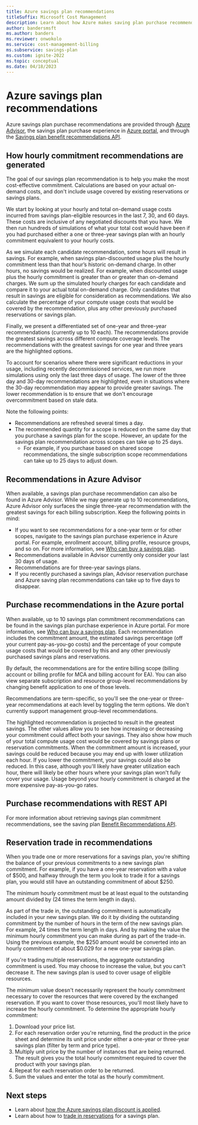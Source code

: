 ```yaml
---
title: Azure savings plan recommendations
titleSuffix: Microsoft Cost Management
description: Learn about how Azure makes saving plan purchase recommendations.
author: bandersmsft
ms.author: banders
ms.reviewer: onwokolo
ms.service: cost-management-billing
ms.subservice: savings-plan
ms.custom: ignite-2022
ms.topic: conceptual
ms.date: 04/18/2023
---
```


# Azure savings plan recommendations

Azure savings plan purchase recommendations are provided through [Azure Advisor](https://portal.azure.com/#view/Microsoft_Azure_Expert/AdvisorMenuBlade/~/Cost), the savings plan purchase experience in [Azure portal](https://portal.azure.com/), and through the [Savings plan benefit recommendations API](/rest/api/cost-management/benefit-recommendations/list).

## How hourly commitment recommendations are generated

The goal of our savings plan recommendation is to help you make the most cost-effective commitment. Calculations are based on your actual on-demand costs, and don't include usage covered by existing reservations or savings plans.

We start by looking at your hourly and total on-demand usage costs incurred from savings plan-eligible resources in the last 7, 30, and 60 days. These costs are inclusive of any negotiated discounts that you have. We then run hundreds of simulations of what your total cost would have been if you had purchased either a one or three-year savings plan with an hourly commitment equivalent to your hourly costs.

As we simulate each candidate recommendation, some hours will result in savings. For example, when savings plan-discounted usage plus the hourly commitment less than that hour’s historic on-demand charge. In other hours, no savings would be realized. For example, when discounted usage plus  the hourly commitment is greater than or greater than on-demand charges. We sum up the simulated hourly charges for each candidate and compare it to your actual total on-demand charge. Only candidates that result in savings are eligible for consideration as recommendations. We also calculate the percentage of your compute usage costs that would be covered by the recommendation, plus any other previously purchased reservations or savings plan.

Finally, we present a differentiated set of one-year and three-year recommendations (currently up to 10 each). The recommendations provide the greatest savings across different compute coverage levels. The recommendations with the greatest savings for one year and three years are the highlighted options.

To account for scenarios where there were significant reductions in your usage, including recently decommissioned services, we run more simulations using only the last three days of usage. The lower of the three day and 30-day recommendations are highlighted, even in situations where the 30-day recommendation may appear to provide greater savings. The lower recommendation is to ensure that we don't encourage overcommitment based on stale data.

Note the following points:

- Recommendations are refreshed several times a day.
- The recommended quantity for a scope is reduced on the same day that you purchase a savings plan for the scope. However, an update for the savings plan recommendation across scopes can take up to 25 days.
    - For example, if you purchase based on shared scope recommendations, the single subscription scope recommendations can take up to 25 days to adjust down.

## Recommendations in Azure Advisor

When available, a savings plan purchase recommendation can also be found in Azure Advisor. While we may generate up to 10 recommendations, Azure Advisor only surfaces the single three-year recommendation with the greatest savings for each billing subscription. Keep the following points in mind:

- If you want to see recommendations for a one-year term or for other scopes, navigate to the savings plan purchase experience in Azure portal. For example,  enrollment account, billing profile, resource groups, and so on. For more information, see [Who can buy a savings plan](buy-savings-plan.md#who-can-buy-a-savings-plan).
- Recommendations available in Advisor currently only consider your last 30 days of usage.
- Recommendations are for three-year savings plans.
- If you recently purchased a savings plan, Advisor reservation purchase and Azure saving plan recommendations can take up to five days to disappear.

## Purchase recommendations in the Azure portal

When available, up to 10 savings plan commitment recommendations can be found in the savings plan purchase experience in Azure portal. For more information, see [Who can buy a savings plan](buy-savings-plan.md#who-can-buy-a-savings-plan). Each recommendation includes the commitment amount, the estimated savings percentage (off your current pay-as-you-go costs) and the percentage of your compute usage costs that would be covered by this and any other previously purchased savings plans and reservations.

By default, the recommendations are for the entire billing scope (billing account or billing profile for MCA and billing account for EA). You can also view separate subscription and resource group-level recommendations by changing benefit application to one of those levels.

Recommendations are term-specific, so you'll see the one-year or three-year recommendations at each level by toggling the term options. We don't currently support management group-level recommendations.

The highlighted recommendation is projected to result in the greatest savings. The other values allow you to see how increasing or decreasing your commitment could affect both your savings. They also show how much of your total compute usage cost would be covered by savings plans or reservation commitments. When the commitment amount is increased, your savings could be reduced because you may end up with lower utilization each hour. If you lower the commitment, your savings could also be reduced. In this case, although you'll likely have greater utilization each hour, there will likely be other hours where your savings plan won't fully cover your usage. Usage beyond your hourly commitment is charged at the more expensive pay-as-you-go rates.

## Purchase recommendations with REST API

For more information about retrieving savings plan commitment recommendations, see the saving plan [Benefit Recommendations API](/rest/api/cost-management/benefit-recommendations).

## Reservation trade in recommendations

When you trade one or more reservations for a savings plan, you're shifting the balance of your previous commitments to a new savings plan commitment. For example, if you have a one-year reservation with a value of $500, and halfway through the term you look to trade it for a savings plan, you would still have an outstanding commitment of about $250.

The minimum hourly commitment must be at least equal to the outstanding amount divided by (24 times the term length in days).

As part of the trade in, the outstanding commitment is automatically included in your new savings plan. We do it by dividing the outstanding commitment by the number of hours in the term of the new savings plan. For example, 24 times the term length in days. And by making the value the minimum hourly commitment you can make during as part of the trade-in. Using the previous example, the $250 amount would be converted into an hourly commitment of about $0.029 for a new one-year savings plan.

If you're trading multiple reservations, the aggregate outstanding commitment is used. You may choose to increase the value, but you can't decrease it. The new savings plan is used to cover usage of eligible resources.

The minimum value doesn't necessarily represent the hourly commitment necessary to cover the resources that were covered by the exchanged reservation. If you want to cover those resources, you'll most likely have to increase the hourly commitment. To determine the appropriate hourly commitment:

1.	Download your price list.
2.	For each reservation order you're returning, find the product in the price sheet and determine its unit price under either a one-year or three-year savings plan (filter by term and price type).
3.	Multiply unit price by the number of instances that are being returned. The result gives you the total hourly commitment required to cover the product with your savings plan.
4.	Repeat for each reservation order to be returned.
5.	Sum the values and enter the total as the hourly commitment.

## Next steps

- Learn about [how the Azure savings plan discount is applied](discount-application.md).
- Learn about how to [trade in reservations](reservation-trade-in.md) for a savings plan.
